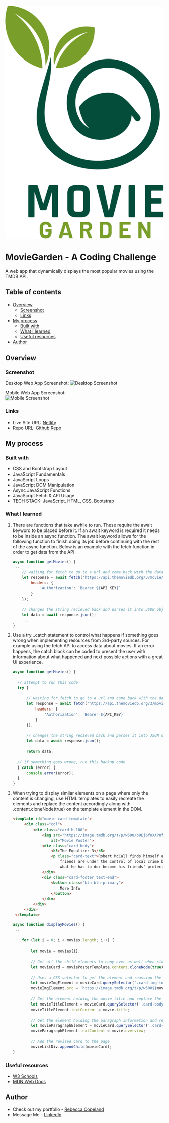 ![Movie Garden Logo](./img/MovieGarden.svg)
# MovieGarden - A Coding Challenge

A web app that dynamically displays the most popular movies using the TMDB API.

## Table of contents

- [Overview](#overview)
  - [Screenshot](#screenshot)
  - [Links](#links)
- [My process](#my-process)
  - [Built with](#built-with)
  - [What I learned](#what-i-learned)
  - [Useful resources](#useful-resources)
- [Author](#author)

## Overview

### Screenshot

Desktop Web App Screenshot:
![Desktop Screenshot](./img/...t.png)

Mobile Web App Screenshot:
<br/>
<img src="./img/....JPG" alt="Mobile Screenshot" width="25%" height="auto">

### Links

- Live Site URL: [Netlify](https://superb-hamster-34c5dc.netlify.app/)
- Repo URL: [Github Repo]([https://github.com/rebcop/MovieGarden])

## My process

### Built with

- CSS and Bootstrap Layout
- JavaScript Fundamentals
- JavaScript Loops
- JavaScript DOM Manipulation
- Async JavaScript Functions
- JavaScript Fetch & API Usage
- TECH STACK: JavaScript, HTML, CSS, Bootstrap

### What I learned

1. There are functions that take awhile to run. These require the await keyword to be placed before it. If an await keyword is required it needs to be inside an async function. The await keyword allows for the following function to finish doing its job before continuing with the rest of the async function. Below is an example with the fetch function in order to get data from the API.

    ```js
    async function getMovies() {
    ...
        // waiting for fetch to go to a url and come back with the data
        let response = await fetch('https://api.themoviedb.org/3/movie/popular', {
            headers: {
                'Authorization': `Bearer ${API_KEY}`
            }
        });

        // changes the string recieved back and parses it into JSON object which is a javascript object in javascript
        let data = await response.json();
        ...
    }
    ```
    
2. Use a try...catch statement to control what happens if something goes wrong when implementing resources from 3rd-party sources. For example using the fetch API to access data about movies. If an error happens, the catch block can be coded to present the user with information about what happened and next possible actions with a great UI experience.
    ```js
    async function getMovies() {

      // attempt to run this code
      try {
  
          // waiting for fetch to go to a url and come back with the data
          let response = await fetch('https://api.themoviedb.org/3/movie/popular', {
              headers: {
                  'Authorization': `Bearer ${API_KEY}`
              }
          });
  
          // changes the string recieved back and parses it into JSON object which is a javascript object in javascript
          let data = await response.json();
  
          return data;
  
      // if something goes wrong, run this backup code
      } catch (error) {
          console.error(error);
      }
    }
    ```
    
3. When trying to display similar elements on a page where only the content is changing, use HTML templates to easily recreate the elements and replace the content accordingly along with .content.cloneNode(true) on the template element in the DOM.
   ```HTML
   <template id="movie-card-template">
        <div class="col">
            <div class="card h-100">
                <img src="https://image.tmdb.org/t/p/w500/b0Ej6fnXAP8fK75hlyi2jKqdhHz.jpg" class="card-img-top"
                    alt="Movie Poster">
                <div class="card-body">
                    <h5>The Equalizer 3</h5>
                    <p class="card-text">Robert McCall finds himself at home in Southern Italy but he discovers his
                        friends are under the control of local crime bosses. As events turn deadly, McCall knows
                        what he has to do: become his friends' protector by taking on the mafia.</p>
                </div>
                <div class="card-footer text-end">
                    <button class="btn btn-primary">
                        More Info
                    </button>
                </div>
            </div>
        </div>
    </template>
   ```

    ```js
    async function displayMovies() {
    ...

        for (let i = 0; i < movies.length; i++) {

            let movie = movies[i];

            // Get all the child elements to copy over as well when cloneNode(true), if false instead of true is used, then no child elements
            let movieCard = moviePosterTemplate.content.cloneNode(true);

            // Uses a CSS selector to get the element and reassign the value of the img src attribute
            let movieImgElement = movieCard.querySelector('.card-img-top');
            movieImgElement.src = `https://image.tmdb.org/t/p/w500${movie.poster_path}`

            // Get the element holding the movie title and replace the text with the title of the movie
            let movieTitleElement = movieCard.querySelector('.card-body > h5');
            movieTitleElement.textContent = movie.title;

            // Get the element holding the paragraph information and replace the text with the summary of movie
            let movieParagraphElement = movieCard.querySelector('.card-text');
            movieParagraphElement.textContent = movie.overview;

            // Add the revised card to the page
            movieListDiv.appendChild(movieCard);
    } 
    ```

### Useful resources

- [W3 Schools](https://www.w3schools.com/js/js_async.asp)
- [MDN Web Docs](https://developer.mozilla.org/en-US/docs/Web/JavaScript/Reference/Statements/async_function)

## Author

- Check out my portfolio - [Rebecca Copeland](https://rebcop.dev/)
- Message Me - [LinkedIn](https://www.linkedin.com/in/rebcop/)
